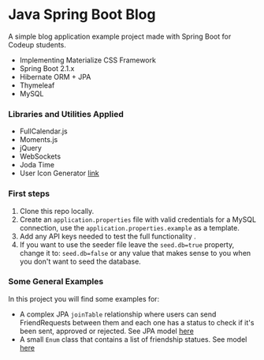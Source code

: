 # Java Spring Boot Blog
A simple blog application example project made with Spring Boot for Codeup students.

- Implementing Materialize CSS Framework
- Spring Boot 2.1.x
- Hibernate ORM + JPA
- Thymeleaf
- MySQL
 
### Libraries and Utilities Applied

- FullCalendar.js
- Moments.js
- jQuery
- WebSockets
- Joda Time
- User Icon Generator [link](https://github.com/fmendozaro/user-icon-generator)

### First steps

1. Clone this repo locally.
1. Create an `application.properties` file with valid credentials for a MySQL connection, use the `application.properties.example` as a template.
1. Add any API keys needed to test the full functionality .
1. If you want to use the seeder file leave the `seed.db=true` property, change it to: `seed.db=false` or any value that makes sense to you when you don't want to seed the database.

### Some General Examples

In this project you will find some examples for:
- A complex JPA `joinTable` relationship where users can send FriendRequests between them and each one has a status to check if it's been sent, approved or rejected. See JPA model [here](https://github.com/fmendozaro/spring-blog/blob/master/src/main/java/com/fer_mendoza/blog/models/FriendList.java)
- A small `Enum` class that contains a list of friendship statues. See model [here](https://github.com/fmendozaro/spring-blog/blob/master/src/main/java/com/fer_mendoza/blog/models/FriendStatus.java) 
